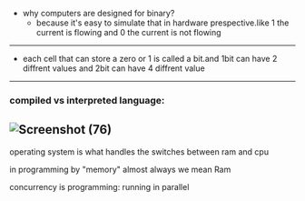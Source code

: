 * why computers are designed for binary?
  * because it's easy to simulate that in hardware prespective.like 1 the current is flowing and 0 the current is not flowing

---

* each cell that can store a zero or 1 is called a bit.and 1bit can have 2 diffrent values and 2bit can have 4 diffrent value
---
### compiled vs interpreted language:
![Screenshot (76)](https://user-images.githubusercontent.com/50621975/151369201-487c17fe-4733-4eed-955d-845bb966ed73.png)
---
operating system is what handles the switches between ram and cpu

in programming by "memory" almost always we mean Ram

concurrency  is programming: running in parallel 
